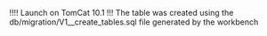 !!!! Launch on TomCat 10.1 !!!
The table was created using the db/migration/V1__create_tables.sql file generated by the workbench